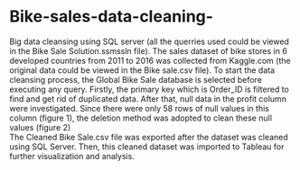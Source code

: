# Bike-sales-data-cleaning-
Big data cleansing using SQL server (all the querries used could be viewed in the Bike Sale Solution.ssmssln file).
The sales dataset of bike stores in 6 developed countries from 2011 to 2016 was collected from Kaggle.com (the original data could be viewed in the Bike sale.csv file).
To start the data cleansing process, the Global Bike Sale database is selected before executing any query. 
Firstly, the primary key which is Order_ID is filtered to find and get rid of duplicated data. 
After that, null data in the profit column were investigated. Since there were only 58 rows of null values in this column (figure 1), the deletion method was adopted to clean these null values (figure 2)  
The Cleaned Bike Sale.csv file was exported after the dataset was cleaned using SQL Server. Then, this cleaned dataset was imported to Tableau for further visualization and analysis. 
